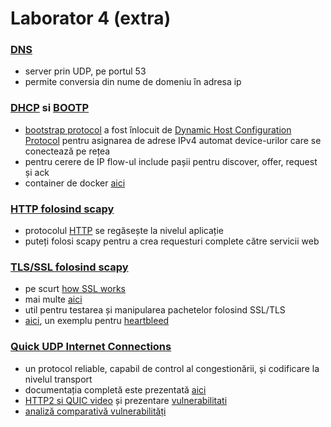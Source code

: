 # Laborator 4 (extra)

### [DNS](https://en.wikipedia.org/wiki/Domain_Name_System#RFC_documents)
- server prin UDP, pe portul 53
- permite conversia din nume de domeniu în adresa ip

### [DHCP](http://www.ietf.org/rfc/rfc2131.txt) si [BOOTP](https://tools.ietf.org/html/rfc951)
- [bootstrap protocol](https://en.wikipedia.org/wiki/Bootstrap_Protocol) a fost înlocuit de [Dynamic Host Configuration Protocol](https://en.wikipedia.org/wiki/Dynamic_Host_Configuration_Protocol#Operation) pentru asignarea de adrese IPv4 automat device-urilor care se conectează pe rețea
- pentru cerere de IP flow-ul include pașii pentru discover, offer, request și ack
- container de docker [aici](https://github.com/networkboot/docker-dhcpd)

### [HTTP folosind scapy](https://github.com/invernizzi/scapy-http)
- protocolul [HTTP](https://en.wikipedia.org/wiki/Hypertext_Transfer_Protocol#Request_methods) se regăsește la nivelul aplicație
- puteți folosi scapy pentru a crea requesturi complete către servicii web

### [TLS/SSL folosind scapy](https://github.com/tintinweb/scapy-ssl_tls)
- pe scurt [how SSL works](https://www.youtube.com/watch?v=iQsKdtjwtYI)
- mai multe [aici](https://blog.talpor.com/2015/07/ssltls-certificates-beginners-tutorial/)
- util pentru testarea și manipularea pachetelor folosind SSL/TLS
- [aici](https://github.com/tintinweb/scapy-ssl_tls), un exemplu pentru [heartbleed](http://heartbleed.com/)

### [Quick UDP Internet Connections](https://en.wikipedia.org/wiki/QUIC#cite_note-LWN-1)
- un protocol reliable, capabil de control al congestionării, și codificare la nivelul transport
- documentația completă este prezentată [aici](https://docs.google.com/document/d/1RNHkx_VvKWyWg6Lr8SZ-saqsQx7rFV-ev2jRFUoVD34/edit)
-  [HTTP2 si QUIC video](https://www.youtube.com/watch?v=wCa5nylzJCo) și prezentare [vulnerabilitati](https://www.blackhat.com/docs/us-16/materials/us-16-Pearce-HTTP2-&-QUIC-Teaching-Good-Protocols-To-Do-Bad-Things.pdf) 
- [analiză comparativă vulnerabilități](https://www.ietf.org/proceedings/96/slides/slides-96-irtfopen-1.pdf)


